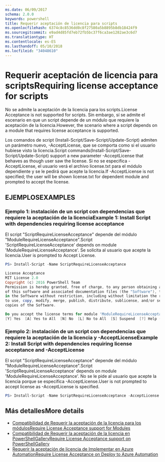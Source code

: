 ```yaml
---
ms.date: 06/09/2017
schema: 2.0.0
keywords: powershell
title: Requerir aceptación de licencia para scripts
ms.openlocfilehash: 6374c8c8536dd0c8f27580a5b8895b8db18424f9
ms.sourcegitcommit: e9ad4d85fd7eb72fb5bc37f6ca3ae1282ae3c6d7
ms.translationtype: HT
ms.contentlocale: es-ES
ms.lasthandoff: 05/10/2018
ms.locfileid: "34048610"
---
```

# <a name="requiring-license-acceptance-for-scripts"></a><span data-ttu-id="714b0-103">Requerir aceptación de licencia para scripts</span><span class="sxs-lookup"><span data-stu-id="714b0-103">Requiring license acceptance for scripts</span></span>

<span data-ttu-id="714b0-104">No se admite la aceptación de la licencia para los scripts.</span><span class="sxs-lookup"><span data-stu-id="714b0-104">License Acceptance is not supported for scripts.</span></span> <span data-ttu-id="714b0-105">Sin embargo, sí se admite el escenario en que un script depende de un módulo que requiere la aceptación de la licencia.</span><span class="sxs-lookup"><span data-stu-id="714b0-105">However, the scenario where a script depends on a module that requires license acceptance is supported.</span></span>

<span data-ttu-id="714b0-106">Los comandos de script (Install-Script/Save-Script/Update-Script) admiten un parámetro nuevo, -AcceptLicense, que se comporta como si el usuario hubiese visto la licencia.</span><span class="sxs-lookup"><span data-stu-id="714b0-106">Script commands(Install-Script/Save-Script/Update-Script) support a new parameter -AcceptLicense that behaves as though user saw the license.</span></span> <span data-ttu-id="714b0-107">Si no se especifica -AcceptLicense, el usuario verá el archivo license.txt para el módulo dependiente y se le pedirá que acepte la licencia.</span><span class="sxs-lookup"><span data-stu-id="714b0-107">If -AcceptLicense is not specified; the user will be shown license.txt for dependent module and prompted to accept the license.</span></span>

## <a name="examples"></a><span data-ttu-id="714b0-108">EJEMPLOS</span><span class="sxs-lookup"><span data-stu-id="714b0-108">EXAMPLES</span></span>

### <a name="example-1-install-script-with-dependencies-requiring-license-acceptance"></a><span data-ttu-id="714b0-109">Ejemplo 1: instalación de un script con dependencias que requiere la aceptación de la licencia</span><span class="sxs-lookup"><span data-stu-id="714b0-109">Example 1: Install Script with dependencies requiring license acceptance</span></span>

<span data-ttu-id="714b0-110">El script "ScriptRequireLicenseAcceptance" depende del módulo "ModuleRequireLicenseAcceptance".</span><span class="sxs-lookup"><span data-stu-id="714b0-110">Script 'ScriptRequireLicenseAcceptance' depends on module 'ModuleRequireLicenseAcceptance'.</span></span> <span data-ttu-id="714b0-111">Se solicita al usuario que acepte la licencia.</span><span class="sxs-lookup"><span data-stu-id="714b0-111">User is prompted to Accept License.</span></span>

```PowerShell
PS> Install-Script -Name ScriptRequireLicenseAcceptance

License Acceptance
MIT License 2.0
Copyright (c) 2016 PowerShell Team
Permission is hereby granted, free of charge, to any person obtaining a copy
of this software and associated documentation files (the "Software"), to deal
in the Software without restriction, including without limitation the rights
to use, copy, modify, merge, publish, distribute, sublicense, and/or sell
copies of the Software.

Do you accept the license terms for module 'ModuleRequireLicenseAcceptance'.
[Y] Yes  [A] Yes to All  [N] No  [L] No to All  [S] Suspend  [?] Help (default is "N"):
```

### <a name="example-2-install-script-with-dependencies-requiring-license-acceptance-and--acceptlicense"></a><span data-ttu-id="714b0-112">Ejemplo 2: instalación de un script con dependencias que requiere la aceptación de la licencia y -AcceptLicense</span><span class="sxs-lookup"><span data-stu-id="714b0-112">Example 2: Install Script with dependencies requiring license acceptance and -AcceptLicense</span></span>

<span data-ttu-id="714b0-113">El script "ScriptRequireLicenseAcceptance" depende del módulo "ModuleRequireLicenseAcceptance".</span><span class="sxs-lookup"><span data-stu-id="714b0-113">Script 'ScriptRequireLicenseAcceptance' depends on module 'ModuleRequireLicenseAcceptance'.</span></span> <span data-ttu-id="714b0-114">No se le pide al usuario que acepte la licencia porque se especifica -AcceptLicense.</span><span class="sxs-lookup"><span data-stu-id="714b0-114">User is not prompted to accept license as -AcceptLicense is specified.</span></span>

```PowerShell
PS> Install-Script -Name ScriptRequireLicenseAcceptance -AcceptLicense
```

## <a name="more-details"></a><span data-ttu-id="714b0-115">Más detalles</span><span class="sxs-lookup"><span data-stu-id="714b0-115">More details</span></span>

- [<span data-ttu-id="714b0-116">Compatibilidad de Requerir la aceptación de la licencia para los módulos</span><span class="sxs-lookup"><span data-stu-id="714b0-116">Require License Acceptance support for Modules</span></span>](module-license-acceptance.md)
- [<span data-ttu-id="714b0-117">Compatibilidad de Requerir la aceptación de la licencia en PowerShellGallery</span><span class="sxs-lookup"><span data-stu-id="714b0-117">Require License Acceptance support on PowerShellGallery</span></span>](../how-to/working-with-items/items-that-require-license-acceptance.md)
- [<span data-ttu-id="714b0-118">Requerir la aceptación de licencia de Implementar en Azure Automation</span><span class="sxs-lookup"><span data-stu-id="714b0-118">Require License Acceptance on Deploy to Azure Automation</span></span>](../how-to/working-with-items/deploy-to-azure-automation.md)